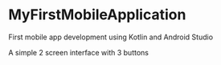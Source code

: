 # MyFirstMobileApplication
First mobile app development using Kotlin and Android Studio

A simple 2 screen interface with 3 buttons
